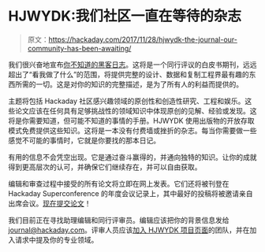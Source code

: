 # HJWYDK:我们社区一直在等待的杂志

> 原文：<https://hackaday.com/2017/11/28/hjwydk-the-journal-our-community-has-been-awaiting/>

我们很兴奋地宣布[你不知道的黑客日志](https://journal.hackaday.io/)。这将是一个同行评议的白皮书期刊，远远超出了“看我做了什么”的范围，将提供完整的设计、数据和复制工程界最有趣的东西所需的一切。这是对你的知识的完整描述，是为了所有人的利益而提供的。

主题将包括 Hackaday 社区感兴趣领域的原创性和创造性研究、工程和娱乐。这些论文应该在任何具有足够挑战性的领域知识中体现原创的见解、经验或发现。这将是你需要知道，但可能不知道的事情的手册。HJWYDK 使用出版物的开放存取模式免费提供这些知识。这将是一本没有付费墙或挫折的杂志。每当你需要做一些感觉不可能的事情时，它就是你要找的那本日记。

有用的信息不会凭空出现。它是通过奋斗赢得的，并通向独特的知识。让你的成就得到更高层次的认可，并确保它们继续存在，并可以自由获取。

编辑和审查过程中接受的所有论文将立即在网上发表。它们还将被刊登在 Hackaday Superconference 的年度会议记录上，其中最好的投稿将被邀请亲自出席会议。[现在提交论文](https://journal.hackaday.io/submissions)！

我们目前正在寻找助理编辑和同行评审员。编辑应该把你的背景信息发给 journal@hackaday.com。评审人员应该[加入 HJWYDK 项目页面](https://hackaday.io/project/28128-hackaday-journal-of-what-you-dont-know)的团队，并在加入请求中提及你的专业领域。